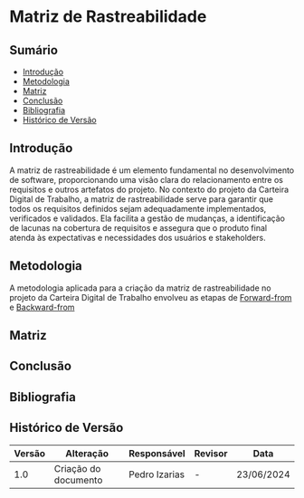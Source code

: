 # Matriz de Rastreabilidade

## Sumário
* [Introdução](#Introdução)
* [Metodologia](#Metodologia)
* [Matriz](#Matriz)
* [Conclusão](#Conclusão)
* [Bibliografia](#Bibliografia)
* [Histórico de Versão](#Histórico-de-Versão)
  
## Introdução
A matriz de rastreabilidade é um elemento fundamental no desenvolvimento de software, proporcionando uma visão clara do relacionamento entre os requisitos e outros artefatos do projeto. No contexto do projeto da Carteira Digital de Trabalho, a matriz de rastreabilidade serve para garantir que todos os requisitos definidos sejam adequadamente implementados, verificados e validados. Ela facilita a gestão de mudanças, a identificação de lacunas na cobertura de requisitos e assegura que o produto final atenda às expectativas e necessidades dos usuários e stakeholders.

## Metodologia
A metodologia aplicada para a criação da matriz de rastreabilidade no projeto da Carteira Digital de Trabalho envolveu as etapas de [Forward-from](https://requisitos-de-software.github.io/2024.1-CarteiradeTrabalhoDigital/#/posRastreabilidade/forwardFrom) e [Backward-from](https://requisitos-de-software.github.io/2024.1-CarteiradeTrabalhoDigital/#/posRastreabilidade/backwardFrom)


## Matriz

## Conclusão

## Bibliografia

## Histórico de Versão

| Versão | Alteração | Responsável | Revisor | Data |
| - | - | - | - | - |
| 1.0 | Criação do documento | Pedro Izarias |  -  |  23/06/2024  |
